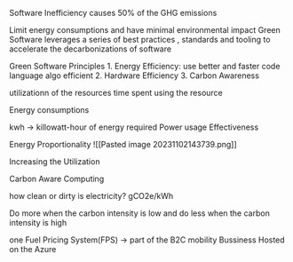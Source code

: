 
Software Inefficiency causes 50% of the GHG emissions

Limit energy consumptions and have minimal environmental impact 
Green Software leverages a series of best practices , standards and tooling to accelerate the decarbonizations of software 

Green Software Principles
	1. Energy Efficiency: use better and faster code language algo efficient 
	2. Hardware Efficiency
	3. Carbon Awareness

utilizationn of the resources 
time spent using the resource

Energy consumptions

kwh -> killowatt-hour of energy required 
Power usage Effectiveness

Energy Proportionality 
![[Pasted image 20231102143739.png]]

Increasing the Utilization 

Carbon Aware Computing 

how clean or dirty is electricity? gCO2e/kWh

Do more when the carbon intensity is low and do less when the carbon intensity is high 

one Fuel Pricing System(FPS)
-> part of the B2C mobility Bussiness Hosted on the Azure